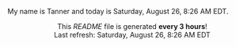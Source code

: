 My name is Tanner and today is Saturday, August 26, 8:26 AM EDT.

<p align="center">This <i>README</i> file is generated <b>every 3 hours</b>!</br>Last refresh: Saturday, August 26, 8:26 AM EDT<br /></p>
